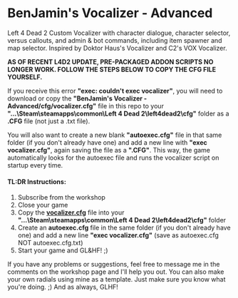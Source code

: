 # BenJamin's Vocalizer - Advanced
Left 4 Dead 2 Custom Vocalizer with character dialogue,  character selector, versus callouts, and admin & bot commands, including item spawner and map selector. Inspired by Doktor Haus's Vocalizer and C2's VOX Vocalizer.

**AS OF RECENT L4D2 UPDATE, PRE-PACKAGED ADDON SCRIPTS NO LONGER WORK. FOLLOW THE STEPS BELOW TO COPY THE CFG FILE YOURSELF.**

If you receive this error **"exec: couldn't exec vocalizer"**, you will need to download or copy the **"BenJamin's Vocalizer - Advanced/cfg/vocalizer.cfg"** file in this repo to your **"...\Steam\steamapps\common\Left 4 Dead 2\left4dead2\cfg"** folder as a **.CFG** file (not just a .txt file).

You will also want to create a new blank **"autoexec.cfg"** file in that same folder (if you don't already have one) and add a new line with **"exec vocalizer.cfg"**, again saving the file as a **".CFG"**. This way, the game automatically looks for the autoexec file and runs the vocalizer script on startup every time.

#### TL:DR Instructions:
1. Subscribe from the workshop
2. Close your game
3. Copy the [**vocalizer.cfg**](https://raw.githubusercontent.com/notazed/BenJamins-Vocalizer/Advanced/BenJamin's%20Vocalizer%20-%20Advanced/cfg/vocalizer.cfg) file into your **"...\Steam\steamapps\common\Left 4 Dead 2\left4dead2\cfg"** folder
4. Create an **autoexec.cfg** file in the same folder (if you don't already have one) and add a new line **"exec vocalizer.cfg"** (save as autoexec.cfg NOT autoexec.cfg.txt)
5. Start your game and GL&HF! ;)

If you have any problems or suggestions, feel free to message me in the comments on the workshop page and I'll help you out. You can also make your own radials using mine as a template. Just make sure you know what you're doing. ;) And as always, GLHF!
